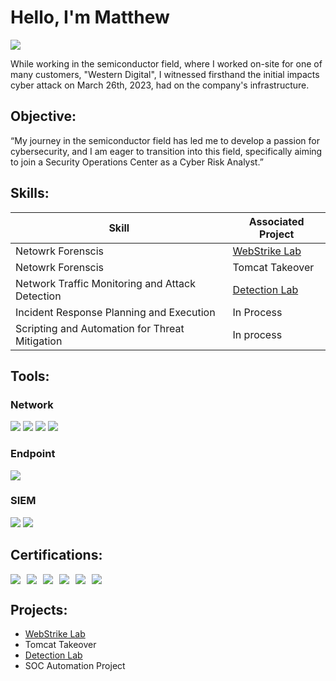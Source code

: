 # Hello, I'm Matthew
<a href="https://www.linkedin.com/in/matthew-vongchanh/"><img src="https://img.shields.io/badge/-LinkedIn-0072b1?&style=for-the-badge&logo=linkedin&logoColor=white" /></a>

While working in the semiconductor field, where I worked on-site for one of many customers, "Western Digital", I witnessed firsthand the initial impacts cyber attack on March 26th, 2023, had on the company's infrastructure. 


## Objective:
“My journey in the semiconductor field has led me to develop a passion for cybersecurity, and I am eager to transition into this field, specifically aiming to join a Security Operations Center as a Cyber Risk Analyst.”

## Skills:

| Skill                                             | Associated Project         |
|---------------------------------------------------|----------------------------|
| Netowrk Forenscis                                 | <a href="https://github.com/emveexd/WebStrike-Lab">WebStrike Lab</a>|
| Netowrk Forenscis                                 | Tomcat Takeover |
| Network Traffic Monitoring and Attack Detection   | <a href="https://github.com/emveexd/Detection-Lab">Detection Lab</a>|
| Incident Response Planning and Execution          | In Process |
| Scripting and Automation for Threat Mitigation    | In process|

## Tools:

### Network
<div>
    <img src="https://img.shields.io/badge/-Wireshark-1679A7?&style=for-the-badge&logo=Wireshark&logoColor=white" />
    <img src="https://img.shields.io/badge/-Suricata-EF3B2D?&style=for-the-badge&logo=Suricata&logoColor=white" />
    <img src="https://img.shields.io/badge/-TCPdump-228B22?&style=for-the-badge&logo=data:image/svg+xml;base64,PHN2ZyByb2xlPSJpbWciIHhtbG5zPSJodHRwOi8vd3d3LnczLm9yZy8yMDAwL3N2ZyIgdmlld0JveD0iMCAwIDI0IDI0Ij48cGF0aCBmaWxsPSJ3aGl0ZSIgZD0iTTEyIDBMNC41IDMuNzVMMyAxMi43NUwxMiAyNCwyMSAxMi43NUwxOS41IDMuNzVMMTIgMHpNMTIgMy40N0wxNy44OCAxMi40OEwxMiAxOS41Mkw2LjEyIDEyLjQ4TDEyIDMuNDdaTTExLjI1IDYuNzVIMTIuNzVWMTAuNUgxMS4yNVY2Ljc1Wk0xMS4yNSAxMi43NUgxMi43NVYxNi41SDE1VjExLjI1SDE2LjVWMTEuMjVIMTUuNzVWMTAuNUgxMi43NVYxMi43NUgxMS4yNVoiLz48L3N2Zz4=&logoColor=white" />  
    <img src="https://img.shields.io/badge/-Barracuda%20Email%20Protection-0056B3?&style=for-the-badge&logo=data:image/svg+xml;base64,PHN2ZyByb2xlPSJpbWciIHhtbG5zPSJodHRwOi8vd3d3LnczLm9yZy8yMDAwL3N2ZyIgdmlld0JveD0iMCAwIDI0IDI0Ij48cGF0aCBmaWxsPSJ3aGl0ZSIgZD0iTTEyIDBMNC41IDMuNzVMMyAxMi43NUwxMiAyNCwyMSAxMi43NUwxOS41IDMuNzVMMTIgMHpNMTIgMy40N0wxNy44OCAxMi40OEwxMiAxOS41Mkw2LjEyIDEyLjQ4TDEyIDMuNDdaTTExLjI1IDYuNzVIMTIuNzVWMTAuNUgxMS4yNVY2Ljc1Wk0xMS4yNSAxMi43NUgxMi43NVYxNi41SDE1VjExLjI1SDE2LjVWMTEuMjVIMTUuNzVWMTAuNUgxMi43NVYxMi43NUgxMS4yNVoiLz48L3N2Zz4=&logoColor=white" />
</div>

### Endpoint
<div>
    <img src="https://img.shields.io/badge/-Microsoft_Defender_for_Endpoint-00A4EF?&style=for-the-badge&logo=Microsoft&logoColor=white" />
</div>

### SIEM
<div>
    <img src="https://img.shields.io/badge/-Splunk-000000?&style=for-the-badge&logo=Splunk&logoColor=white" />
    <img src="https://img.shields.io/badge/-Chronicle-4285F4?&style=for-the-badge&logo=data:image/svg+xml;base64,PHN2ZyByb2xlPSJpbWciIHhtbG5zPSJodHRwOi8vd3d3LnczLm9yZy8yMDAwL3N2ZyIgdmlld0JveD0iMCAwIDI0IDI0Ij48cGF0aCBmaWxsPSJ3aGl0ZSIgZD0iTTEyIDBMNC41IDMuNzVMMyAxMi43NUwxMiAyNCwyMSAxMi43NUwxOS41IDMuNzVMMTIgMHpNMTIgMy40N0wxNy44OCAxMi40OEwxMiAxOS41Mkw2LjEyIDEyLjQ4TDEyIDMuNDdaTTExLjI1IDYuNzVIMTIuNzVWMTAuNUgxMS4yNVY2Ljc1Wk0xMS4yNSAxMi43NUgxMi43NVYxNi41SDE1VjExLjI1SDE2LjVWMTEuMjVIMTUuNzVWMTAuNUgxMi43NVYxMi43NUgxMS4yNVoiLz48L3N2Zz4=&logoColor=white" />
</div>

## Certifications:
<div style="display: flex; flex-wrap: wrap; gap: 10px;">
    <img src="https://img.shields.io/badge/-A%2B-007ACC?&style=for-the-badge&logo=CompTIA&logoColor=white" />
    <img src="https://img.shields.io/badge/-Security%2B-FF0000?&style=for-the-badge&logo=CompTIA&logoColor=white" />
    <img src="https://img.shields.io/badge/-IT%20Support-4285F4?&style=for-the-badge&logo=Google&logoColor=white" />
    <img src="https://img.shields.io/badge/-Cybersecurity-34A853?&style=for-the-badge&logo=Google&logoColor=white" />
    <img src="https://img.shields.io/badge/-NIST%20SP%20800%20Series-555555?&style=for-the-badge&logo=NIST&logoColor=white" />
    <img src="https://img.shields.io/badge/-Qualys%20Essential-0066CC?&style=for-the-badge&logo=Qualys&logoColor=white" />
</div>

## Projects:
- <a href="https://github.com/emveexd/WebStrike-Lab">WebStrike Lab</a>
- Tomcat Takeover 
- <a href="https://github.com/emveexd/Detection-Lab">Detection Lab</a>
- SOC Automation Project
  
